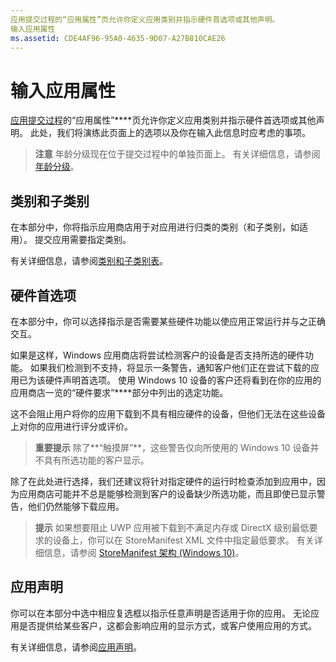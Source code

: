 ```yaml
---
应用提交过程的“应用属性”页允许你定义应用类别并指示硬件首选项或其他声明。
输入应用属性
ms.assetid: CDE4AF96-95A0-4635-9D07-A27B810CAE26
---
```


# 输入应用属性

[应用提交过程](app-submissions.md)的“应用属性”****页允许你定义应用类别并指示硬件首选项或其他声明。 此处，我们将演练此页面上的选项以及你在输入此信息时应考虑的事项。

> **注意** 年龄分级现在位于提交过程中的单独页面上。 有关详细信息，请参阅[年龄分级](age-ratings.md)。

## 类别和子类别

在本部分中，你将指示应用商店用于对应用进行归类的类别（和子类别，如适用）。 提交应用需要指定类别。

有关详细信息，请参阅[类别和子类别表](category-and-subcategory-table.md)。

## 硬件首选项


在本部分中，你可以选择指示是否需要某些硬件功能以使应用正常运行并与之正确交互。

如果是这样，Windows 应用商店将尝试检测客户的设备是否支持所选的硬件功能。 如果我们检测到不支持，将显示一条警告，通知客户他们正在尝试下载的应用已为该硬件声明首选项。 使用 Windows 10 设备的客户还将看到在你的应用的应用商店一览的“硬件要求”****部分中列出的选定功能。

这不会阻止用户将你的应用下载到不具有相应硬件的设备，但他们无法在这些设备上对你的应用进行评分或评价。

> **重要提示** 除了**“触摸屏”**，这些警告仅向所使用的 Windows 10 设备并不具有所选功能的客户显示。

除了在此处进行选择，我们还建议将针对指定硬件的运行时检查添加到应用中，因为应用商店可能并不总是能够检测到客户的设备缺少所选功能，而且即使已显示警告，他们仍然能够下载应用。

> **提示** 如果想要阻止 UWP 应用被下载到不满足内存或 DirectX 级别最低要求的设备上，你可以在 StoreManifest XML 文件中指定最低要求。 有关详细信息，请参阅 [StoreManifest 架构 (Windows 10)](https://msdn.microsoft.com/library/windows/apps/mt617335)。

## 应用声明


你可以在本部分中选中相应复选框以指示任意声明是否适用于你的应用。 无论应用是否提供给某些客户，这都会影响应用的显示方式，或客户使用应用的方式。

有关详细信息，请参阅[应用声明](app-declarations.md)。


<!--HONumber=Mar16_HO1-->


